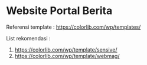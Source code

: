# Website Portal Berita

Referensi template : https://colorlib.com/wp/templates/

List rekomendasi : 
1. https://colorlib.com/wp/template/sensive/
2. https://colorlib.com/wp/template/webmag/
